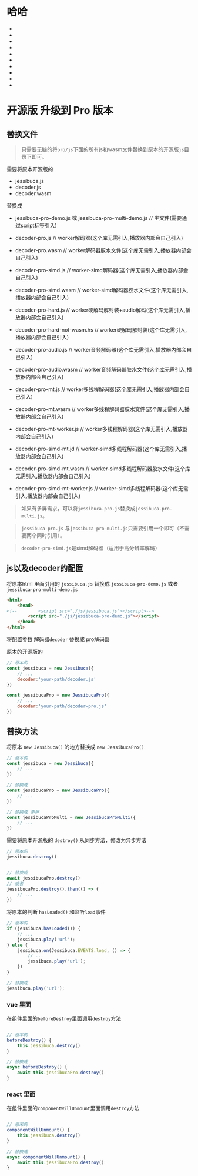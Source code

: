 # 哈哈
-
-
-
-
-
-
-
-
-
-
<Rice/>

# 开源版 升级到 Pro 版本

## 替换文件

> 只需要无脑的将`pro/js`下面的所有js和wasm文件替换到原本的开源版`js`目录下即可。

需要将原本开源版的

- jessibuca.js
- decoder.js
- decoder.wasm

替换成

- jessibuca-pro-demo.js 或 jessibuca-pro-multi-demo.js   // 主文件(需要通过script标签引入)

- decoder-pro.js  //  worker解码器(这个库无需引入,播放器内部会自己引入)
- decoder-pro.wasm // worker解码器胶水文件(这个库无需引入,播放器内部会自己引入)

- decoder-pro-simd.js // worker-simd解码器(这个库无需引入,播放器内部会自己引入)
- decoder-pro-simd.wasm // worker-simd解码器胶水文件(这个库无需引入,播放器内部会自己引入)

- decoder-pro-hard.js // worker硬解码解封装+audio解码(这个库无需引入,播放器内部会自己引入)
- decoder-pro-hard-not-wasm.hs // worker硬解码解封装(这个库无需引入,播放器内部会自己引入)
- decoder-pro-audio.js // worker音频解码器(这个库无需引入,播放器内部会自己引入)
- decoder-pro-audio.wasm // worker音频解码器胶水文件(这个库无需引入,播放器内部会自己引入)

- decoder-pro-mt.js // worker多线程解码器(这个库无需引入,播放器内部会自己引入)
- decoder-pro-mt.wasm // worker多线程解码器胶水文件(这个库无需引入,播放器内部会自己引入)
- decoder-pro-mt-worker.js // worker多线程解码器(这个库无需引入,播放器内部会自己引入)

- decoder-pro-simd-mt.jd // worker-simd多线程解码器(这个库无需引入,播放器内部会自己引入)
- decoder-pro-simd-mt.wasm // worker-simd多线程解码器胶水文件(这个库无需引入,播放器内部会自己引入)
- decoder-pro-simd-mt-worker.js // worker-simd多线程解码器(这个库无需引入,播放器内部会自己引入)

> 如果有多屏需求，可以将`jessibuca-pro.js`替换成`jessibuca-pro-multi.js`。

> `jessibuca-pro.js` 与`jessibuca-pro-multi.js`只需要引用一个即可（不需要两个同时引用）。

> `decoder-pro-simd.js`是simd解码器（适用于高分辨率解码）

## js以及decoder的配置

将原本html 里面引用的 `jessibuca.js` 替换成 `jessibuca-pro-demo.js` 或者 `jessibuca-pro-multi-demo.js`

```html
<html>
    <head>
<!--        <script src="./js/jessibuca.js"></script>-->
        <script src="./js/jessibuca-pro-demo.js"></script>
    </head>
</html>

```

将配置参数 解码器`decoder` 替换成 pro解码器

原本的开源版的
```js
// 原本的
const jessibuca = new Jessibuca({
    // ...
    decoder:'your-path/decoder.js'
})
```


```js
const jessibucaPro = new JessibucaPro({
    // ...
    decoder:'your-path/decoder-pro.js'
})
```


## 替换方法

将原本 `new Jessibuca()` 的地方替换成 `new JessibucaPro()`

```js
// 原本的
const jessibuca = new Jessibuca({
    // ...
})
```

```js
// 替换成
const jessibucaPro = new JessibucaPro({
    // ...
})
```
```js
// 替换成 多屏
const jessibucaProMulti = new JessibucaProMulti({
    // ...
})
```


需要将原本开源版的 `destroy()` 从同步方法，修改为异步方法

```js
// 原本的
jessibuca.destroy()
```

```js

// 替换成
await jessibucaPro.destroy()
// 或者
jessibucaPro.destroy().then(() => {
    // ...
})
```

将原本的判断 `hasLoaded()` 和监听`load`事件

```js
// 原本的
if (jessibuca.hasLoaded()) {
    // ...
    jessibuca.play('url');
} else {
    jessibuca.on(Jessibuca.EVENTS.load, () => {
        // ...
        jessibuca.play('url');
    })
}
```

```js
// 替换成
jessibuca.play('url');
```



### vue 里面

在组件里面的`beforeDestroy`里面调用`destroy`方法

```js

// 原本的
beforeDestroy() {
    this.jessibuca.destroy()
}

// 替换成
async beforeDestroy() {
    await this.jessibucaPro.destroy()
}
```


### react 里面

在组件里面的`componentWillUnmount`里面调用`destroy`方法

```js

// 原来的
componentWillUnmount() {
    this.jessibuca.destroy()
}

// 替换成
async componentWillUnmount() {
    await this.jessibucaPro.destroy()
}

```
